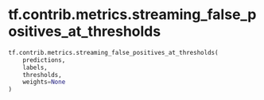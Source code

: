 <div itemscope itemtype="http://developers.google.com/ReferenceObject">
<meta itemprop="name" content="tf.contrib.metrics.streaming_false_positives_at_thresholds" />
<meta itemprop="path" content="Stable" />
</div>

# tf.contrib.metrics.streaming_false_positives_at_thresholds

``` python
tf.contrib.metrics.streaming_false_positives_at_thresholds(
    predictions,
    labels,
    thresholds,
    weights=None
)
```

